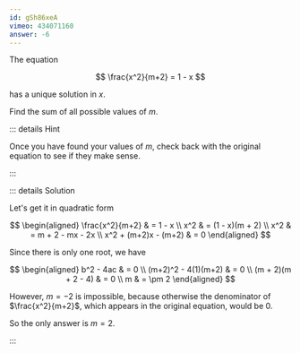 ```yaml
---
id: gSh86xeA
vimeo: 434071160
answer: -6
---
```


The equation

$$
\frac{x^2}{m+2} = 1 - x
$$

has a unique solution in $x.$

Find the sum of all possible values of $m$.

<AnswerInput :answer="$frontmatter.answer" />

::: details Hint

Once you have found your values of $m$, check back with the original equation to
see if they make sense.

:::

::: details Solution

Let's get it in quadratic form

$$
\begin{aligned}
\frac{x^2}{m+2} & = 1 - x \\
x^2 & = (1 - x)(m + 2) \\
x^2 & = m + 2 - mx - 2x \\
x^2 + (m+2)x - (m+2) & = 0
\end{aligned}
$$

Since there is only one root, we have

$$
\begin{aligned}
b^2 - 4ac & = 0 \\
(m+2)^2 - 4(1)(m+2) & = 0 \\
(m + 2)(m + 2 - 4) & = 0 \\
m & = \pm 2
\end{aligned}
$$

However, $m = -2$ is impossible, because otherwise the denominator of
$\frac{x^2}{m+2}$, which appears in the original equation, would be $0$.

So the only answer is $m = 2$.

:::
